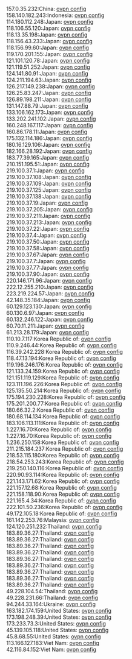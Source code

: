157.0.35.232:China: [ovpn config](vpn/157_0_35_232.ovpn)  
158.140.182.243:Indonesia: [ovpn config](vpn/158_140_182_243.ovpn)  
114.180.112.248:Japan: [ovpn config](vpn/114_180_112_248.ovpn)  
118.106.55.120:Japan: [ovpn config](vpn/118_106_55_120.ovpn)  
118.13.35.198:Japan: [ovpn config](vpn/118_13_35_198.ovpn)  
118.156.43.233:Japan: [ovpn config](vpn/118_156_43_233.ovpn)  
118.156.99.60:Japan: [ovpn config](vpn/118_156_99_60.ovpn)  
119.170.201.155:Japan: [ovpn config](vpn/119_170_201_155.ovpn)  
121.101.120.78:Japan: [ovpn config](vpn/121_101_120_78.ovpn)  
121.119.51.252:Japan: [ovpn config](vpn/121_119_51_252.ovpn)  
124.141.80.91:Japan: [ovpn config](vpn/124_141_80_91.ovpn)  
124.211.194.63:Japan: [ovpn config](vpn/124_211_194_63.ovpn)  
126.217.149.238:Japan: [ovpn config](vpn/126_217_149_238.ovpn)  
126.25.83.247:Japan: [ovpn config](vpn/126_25_83_247.ovpn)  
126.89.198.211:Japan: [ovpn config](vpn/126_89_198_211.ovpn)  
131.147.88.79:Japan: [ovpn config](vpn/131_147_88_79.ovpn)  
133.106.162.173:Japan: [ovpn config](vpn/133_106_162_173.ovpn)  
133.202.241.102:Japan: [ovpn config](vpn/133_202_241_102.ovpn)  
160.248.167.117:Japan: [ovpn config](vpn/160_248_167_117.ovpn)  
160.86.178.11:Japan: [ovpn config](vpn/160_86_178_11.ovpn)  
175.132.114.186:Japan: [ovpn config](vpn/175_132_114_186.ovpn)  
180.16.129.106:Japan: [ovpn config](vpn/180_16_129_106.ovpn)  
182.166.28.192:Japan: [ovpn config](vpn/182_166_28_192.ovpn)  
183.77.39.165:Japan: [ovpn config](vpn/183_77_39_165.ovpn)  
210.151.195.51:Japan: [ovpn config](vpn/210_151_195_51.ovpn)  
219.100.37.1:Japan: [ovpn config](vpn/219_100_37_1.ovpn)  
219.100.37.108:Japan: [ovpn config](vpn/219_100_37_108.ovpn)  
219.100.37.109:Japan: [ovpn config](vpn/219_100_37_109.ovpn)  
219.100.37.125:Japan: [ovpn config](vpn/219_100_37_125.ovpn)  
219.100.37.138:Japan: [ovpn config](vpn/219_100_37_138.ovpn)  
219.100.37.19:Japan: [ovpn config](vpn/219_100_37_19.ovpn)  
219.100.37.205:Japan: [ovpn config](vpn/219_100_37_205.ovpn)  
219.100.37.211:Japan: [ovpn config](vpn/219_100_37_211.ovpn)  
219.100.37.213:Japan: [ovpn config](vpn/219_100_37_213.ovpn)  
219.100.37.22:Japan: [ovpn config](vpn/219_100_37_22.ovpn)  
219.100.37.4:Japan: [ovpn config](vpn/219_100_37_4.ovpn)  
219.100.37.50:Japan: [ovpn config](vpn/219_100_37_50.ovpn)  
219.100.37.58:Japan: [ovpn config](vpn/219_100_37_58.ovpn)  
219.100.37.67:Japan: [ovpn config](vpn/219_100_37_67.ovpn)  
219.100.37.7:Japan: [ovpn config](vpn/219_100_37_7.ovpn)  
219.100.37.77:Japan: [ovpn config](vpn/219_100_37_77.ovpn)  
219.100.37.90:Japan: [ovpn config](vpn/219_100_37_90.ovpn)  
220.146.171.96:Japan: [ovpn config](vpn/220_146_171_96.ovpn)  
222.12.255.210:Japan: [ovpn config](vpn/222_12_255_210.ovpn)  
223.219.224.57:Japan: [ovpn config](vpn/223_219_224_57.ovpn)  
42.148.35.184:Japan: [ovpn config](vpn/42_148_35_184.ovpn)  
60.129.123.130:Japan: [ovpn config](vpn/60_129_123_130.ovpn)  
60.130.6.97:Japan: [ovpn config](vpn/60_130_6_97.ovpn)  
60.132.246.122:Japan: [ovpn config](vpn/60_132_246_122.ovpn)  
60.70.11.211:Japan: [ovpn config](vpn/60_70_11_211.ovpn)  
61.213.28.179:Japan: [ovpn config](vpn/61_213_28_179.ovpn)  
110.10.7.117:Korea Republic of: [ovpn config](vpn/110_10_7_117.ovpn)  
110.9.246.44:Korea Republic of: [ovpn config](vpn/110_9_246_44.ovpn)  
116.39.242.228:Korea Republic of: [ovpn config](vpn/116_39_242_228.ovpn)  
118.47.13.194:Korea Republic of: [ovpn config](vpn/118_47_13_194.ovpn)  
119.196.246.176:Korea Republic of: [ovpn config](vpn/119_196_246_176.ovpn)  
121.133.24.159:Korea Republic of: [ovpn config](vpn/121_133_24_159.ovpn)  
121.151.119.129:Korea Republic of: [ovpn config](vpn/121_151_119_129.ovpn)  
123.111.196.226:Korea Republic of: [ovpn config](vpn/123_111_196_226.ovpn)  
125.135.50.214:Korea Republic of: [ovpn config](vpn/125_135_50_214.ovpn)  
175.194.230.228:Korea Republic of: [ovpn config](vpn/175_194_230_228.ovpn)  
175.201.200.77:Korea Republic of: [ovpn config](vpn/175_201_200_77.ovpn)  
180.66.32.2:Korea Republic of: [ovpn config](vpn/180_66_32_2.ovpn)  
180.68.114.134:Korea Republic of: [ovpn config](vpn/180_68_114_134.ovpn)  
183.106.113.111:Korea Republic of: [ovpn config](vpn/183_106_113_111.ovpn)  
1.227.16.70:Korea Republic of: [ovpn config](vpn/1_227_16_70.ovpn)  
1.227.16.70:Korea Republic of: [ovpn config](vpn/1_227_16_70.ovpn)  
1.236.250.158:Korea Republic of: [ovpn config](vpn/1_236_250_158.ovpn)  
211.215.184.237:Korea Republic of: [ovpn config](vpn/211_215_184_237.ovpn)  
218.53.115.180:Korea Republic of: [ovpn config](vpn/218_53_115_180.ovpn)  
218.54.253.243:Korea Republic of: [ovpn config](vpn/218_54_253_243.ovpn)  
219.250.140.116:Korea Republic of: [ovpn config](vpn/219_250_140_116.ovpn)  
220.90.93.114:Korea Republic of: [ovpn config](vpn/220_90_93_114.ovpn)  
221.143.171.62:Korea Republic of: [ovpn config](vpn/221_143_171_62.ovpn)  
221.157.12.68:Korea Republic of: [ovpn config](vpn/221_157_12_68.ovpn)  
221.158.118.90:Korea Republic of: [ovpn config](vpn/221_158_118_90.ovpn)  
221.165.4.34:Korea Republic of: [ovpn config](vpn/221_165_4_34.ovpn)  
222.101.50.236:Korea Republic of: [ovpn config](vpn/222_101_50_236.ovpn)  
49.172.105.18:Korea Republic of: [ovpn config](vpn/49_172_105_18.ovpn)  
161.142.253.76:Malaysia: [ovpn config](vpn/161_142_253_76.ovpn)  
124.120.251.232:Thailand: [ovpn config](vpn/124_120_251_232.ovpn)  
183.89.36.27:Thailand: [ovpn config](vpn/183_89_36_27.ovpn)  
183.89.36.27:Thailand: [ovpn config](vpn/183_89_36_27.ovpn)  
183.89.36.27:Thailand: [ovpn config](vpn/183_89_36_27.ovpn)  
183.89.36.27:Thailand: [ovpn config](vpn/183_89_36_27.ovpn)  
183.89.36.27:Thailand: [ovpn config](vpn/183_89_36_27.ovpn)  
183.89.36.27:Thailand: [ovpn config](vpn/183_89_36_27.ovpn)  
183.89.36.27:Thailand: [ovpn config](vpn/183_89_36_27.ovpn)  
183.89.36.27:Thailand: [ovpn config](vpn/183_89_36_27.ovpn)  
183.89.36.27:Thailand: [ovpn config](vpn/183_89_36_27.ovpn)  
49.228.104.54:Thailand: [ovpn config](vpn/49_228_104_54.ovpn)  
49.228.231.66:Thailand: [ovpn config](vpn/49_228_231_66.ovpn)  
94.244.33.164:Ukraine: [ovpn config](vpn/94_244_33_164.ovpn)  
163.182.174.159:United States: [ovpn config](vpn/163_182_174_159.ovpn)  
173.198.248.39:United States: [ovpn config](vpn/173_198_248_39.ovpn)  
173.233.73.3:United States: [ovpn config](vpn/173_233_73_3.ovpn)  
45.139.105.118:United States: [ovpn config](vpn/45_139_105_118.ovpn)  
45.8.68.55:United States: [ovpn config](vpn/45_8_68_55.ovpn)  
113.166.127.183:Viet Nam: [ovpn config](vpn/113_166_127_183.ovpn)  
42.116.84.152:Viet Nam: [ovpn config](vpn/42_116_84_152.ovpn)  
